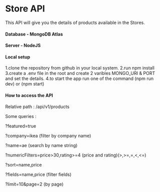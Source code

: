 # Store API

This API will give you the details of products available in the Stores.

#### Database - MongoDB Atlas
#### Server - NodeJS

#### Local setup

1.clone the repository from github in your local system.
2.run npm install
3.create a .env file in the root and create 2 varibles MONGO_URI & PORT and set the details.
4.to start the app run one of the command (npm run dev) or (npm start)

#### How to access the API

Relative path : /api/v1/products

Some queries :

?featured=true            

?company=ikea             (filter by company name)
 
?name=ae             (search by name string)

?numericFilters=price>30,rating>=4    (price and rating)(>,>=,=,<,<=)

?sort=name,price       

?fields=name,price        (filter fields)

?limit=10&page=2        (by page)


